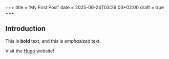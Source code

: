 +++
title = 'My First Post'
date = 2025-06-24T03:29:03+02:00
draft = true
+++

## Introduction

This is **bold** text, and this is *emphasized* text.

Visit the [Hugo](https://gohugo.io) website!



